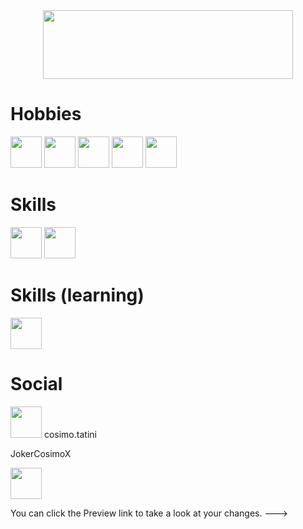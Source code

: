 <div id="header" align="center">
  <img src= "https://media2.giphy.com/media/xUPGGDNsLvqsBOhuU0/giphy.gif?cid=ecf05e47uhst86vvkxxas5bcgselsdg10on0ljlwxgdtvks5&ep=v1_gifs_search&rid=giphy.gif&ct=g" width="400" height="110"/>
</div>

   # Hobbies
  <p align = "left" float="center"> 
    <img src="https://cdn-icons-png.flaticon.com/512/8002/8002111.png" widht= "50" height= "50"/>
    <img src="https://www.macitynet.it/wp-content/uploads/2016/06/netflix-logo-930x930.png" widht= "50" height="50"/>
    <img src="https://cdn-icons-png.flaticon.com/512/2232/2232688.png" widht= "50" height= "50"/>
    <img src="https://play-lh.googleusercontent.com/eN0IexSzxpUDMfFtm-OyM-nNs44Y74Q3k51bxAMhTvrTnuA4OGnTi_fodN4cl-XxDQc" widht= "50" height= "50" />
    <img src="https://m.media-amazon.com/images/I/417jywf7ZAL.png" widht= "50" height= "50"/>
   </a>
   </p> 

# Skills 
<p align= "left" float= "center">
<img src = "https://cdn-icons-png.flaticon.com/512/3471/3471391.png" widht = "50" height= "50"/>
<img src = "https://cdn-icons-png.flaticon.com/512/7996/7996558.png" widht = "50" height ="50"/>

# Skills (learning)
<p align= "left" >
<img src = "https://static-00.iconduck.com/assets.00/c-sharp-c-icon-456x512-9sej0lrz.png" widht = "50" height= "50" /> 

# Social
<p align = "left" >
<img src= "https://cdn4.iconfinder.com/data/icons/social-messaging-ui-color-shapes-2-free/128/social-instagram-new-square2-512.png" widht= "50" height= "50" /> cosimo.tatini

JokerCosimoX
<p align = "left" >
<img src= "https://cdn3.iconfinder.com/data/icons/social-media-chamfered-corner/154/telegram-512.png" widht ="50" height = "50" /> 

















<!---
CosimoTatini/CosimoTatini is a ✨ special ✨ repository because its `README.md` (this file) appears on your GitHub profile.
- 🔭 I’m currently working on ...
- 🌱 I’m currently learning ...
- 👯 I’m looking to collaborate on ...
- 🤔 I’m looking for help with ...
- 💬 Ask me about ...
- 📫 How to reach me: ...
- 😄 Pronouns: ...
- ⚡ Fun fact: ...
-->
You can click the Preview link to take a look at your changes.
--->
